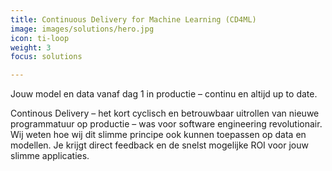 ```yaml
---
title: Continuous Delivery for Machine Learning (CD4ML)
image: images/solutions/hero.jpg
icon: ti-loop
weight: 3
focus: solutions

---
```

Jouw model en data vanaf dag 1 in productie – continu en altijd up to date.

Continous Delivery – het kort cyclisch en betrouwbaar uitrollen van nieuwe programmatuur op productie – was voor software engineering revolutionair. Wij weten hoe wij dit slimme principe ook kunnen toepassen op data en modellen. Je krijgt direct feedback en de snelst mogelijke ROI voor jouw slimme applicaties.